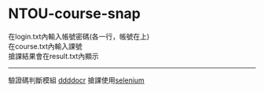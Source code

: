 # NTOU-course-snap

在login.txt內輸入帳號密碼(各一行，帳號在上)
<br>
在course.txt內輸入課號
<br>
搶課結果會在result.txt內顯示

---------------------------------------------

驗證碼判斷模組 [ddddocr](https://github.com/sml2h3/ddddocr)
搶課使用[selenium](https://www.selenium.dev/)